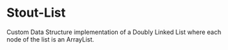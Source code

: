 # Stout-List
Custom Data Structure implementation of a Doubly Linked List where each node of the list is an ArrayList. 
